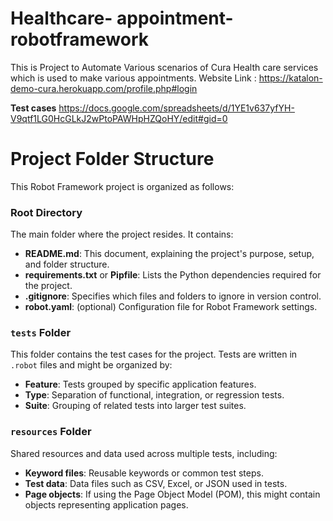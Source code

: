 # Healthcare- appointment-robotframework
This is Project to Automate Various scenarios of Cura Health care services which is used to make various appointments.
Website Link : https://katalon-demo-cura.herokuapp.com/profile.php#login

**Test cases**
https://docs.google.com/spreadsheets/d/1YE1v637yfYH-V9qtf1LG0HcGLkJ2wPtoPAWHpHZQoHY/edit#gid=0

# Project Folder Structure

This Robot Framework project is organized as follows:

### Root Directory
The main folder where the project resides. It contains:
- **README.md**: This document, explaining the project's purpose, setup, and folder structure.
- **requirements.txt** or **Pipfile**: Lists the Python dependencies required for the project.
- **.gitignore**: Specifies which files and folders to ignore in version control.
- **robot.yaml**: (optional) Configuration file for Robot Framework settings.

### `tests` Folder
This folder contains the test cases for the project. Tests are written in `.robot` files and might be organized by:
- **Feature**: Tests grouped by specific application features.
- **Type**: Separation of functional, integration, or regression tests.
- **Suite**: Grouping of related tests into larger test suites.

### `resources` Folder
Shared resources and data used across multiple tests, including:
- **Keyword files**: Reusable keywords or common test steps.
- **Test data**: Data files such as CSV, Excel, or JSON used in tests.
- **Page objects**: If using the Page Object Model (POM), this might contain objects representing application pages.
  
